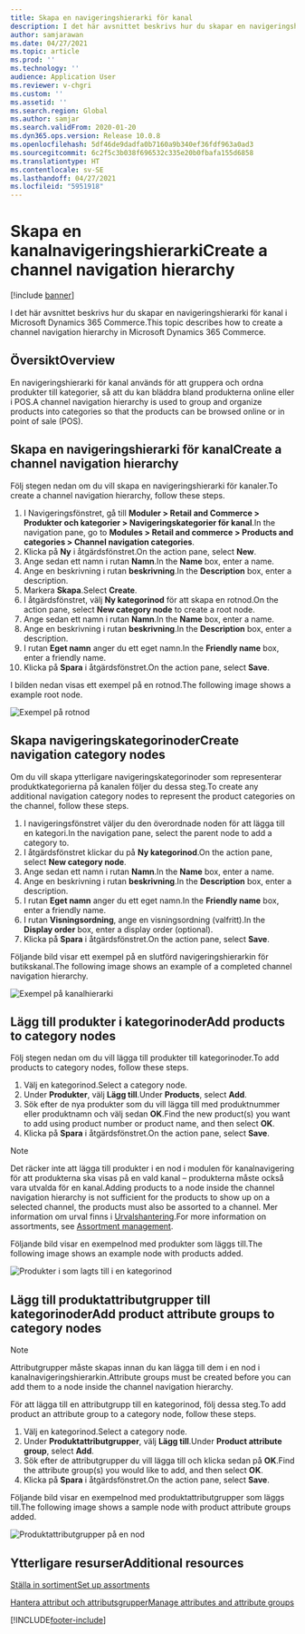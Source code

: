 ```yaml
---
title: Skapa en navigeringshierarki för kanal
description: I det här avsnittet beskrivs hur du skapar en navigeringshierarki för kanal i Microsoft Dynamics 365 Commerce.
author: samjarawan
ms.date: 04/27/2021
ms.topic: article
ms.prod: ''
ms.technology: ''
audience: Application User
ms.reviewer: v-chgri
ms.custom: ''
ms.assetid: ''
ms.search.region: Global
ms.author: samjar
ms.search.validFrom: 2020-01-20
ms.dyn365.ops.version: Release 10.0.8
ms.openlocfilehash: 5df46de9dadfa0b7160a9b340ef36fdf963a0ad3
ms.sourcegitcommit: 6c2f5c3b038f696532c335e20b0fbafa155d6858
ms.translationtype: HT
ms.contentlocale: sv-SE
ms.lasthandoff: 04/27/2021
ms.locfileid: "5951918"
---
```

# <a name="create-a-channel-navigation-hierarchy"></a><span data-ttu-id="0f0fb-103">Skapa en kanalnavigeringshierarki</span><span class="sxs-lookup"><span data-stu-id="0f0fb-103">Create a channel navigation hierarchy</span></span>


[!include [banner](includes/banner.md)]

<span data-ttu-id="0f0fb-104">I det här avsnittet beskrivs hur du skapar en navigeringshierarki för kanal i Microsoft Dynamics 365 Commerce.</span><span class="sxs-lookup"><span data-stu-id="0f0fb-104">This topic describes how to create a channel navigation hierarchy in Microsoft Dynamics 365 Commerce.</span></span>

## <a name="overview"></a><span data-ttu-id="0f0fb-105">Översikt</span><span class="sxs-lookup"><span data-stu-id="0f0fb-105">Overview</span></span>

<span data-ttu-id="0f0fb-106">En navigeringshierarki för kanal används för att gruppera och ordna produkter till kategorier, så att du kan bläddra bland produkterna online eller i POS.</span><span class="sxs-lookup"><span data-stu-id="0f0fb-106">A channel navigation hierarchy is used to group and organize products into categories so that the products can be browsed online or in point of sale (POS).</span></span>

## <a name="create-a-channel-navigation-hierarchy"></a><span data-ttu-id="0f0fb-107">Skapa en navigeringshierarki för kanal</span><span class="sxs-lookup"><span data-stu-id="0f0fb-107">Create a channel navigation hierarchy</span></span>

<span data-ttu-id="0f0fb-108">Följ stegen nedan om du vill skapa en navigeringshierarki för kanaler.</span><span class="sxs-lookup"><span data-stu-id="0f0fb-108">To create a channel navigation hierarchy, follow these steps.</span></span>

1. <span data-ttu-id="0f0fb-109">I Navigeringsfönstret, gå till **Moduler \> Retail and Commerce \> Produkter och kategorier \> Navigeringskategorier för kanal**.</span><span class="sxs-lookup"><span data-stu-id="0f0fb-109">In the navigation pane, go to **Modules \> Retail and commerce \> Products and categories \> Channel navigation categories**.</span></span>
1. <span data-ttu-id="0f0fb-110">Klicka på **Ny** i åtgärdsfönstret.</span><span class="sxs-lookup"><span data-stu-id="0f0fb-110">On the action pane, select **New**.</span></span>
1. <span data-ttu-id="0f0fb-111">Ange sedan ett namn i rutan **Namn**.</span><span class="sxs-lookup"><span data-stu-id="0f0fb-111">In the **Name** box, enter a name.</span></span>
1. <span data-ttu-id="0f0fb-112">Ange en beskrivning i rutan **beskrivning**.</span><span class="sxs-lookup"><span data-stu-id="0f0fb-112">In the **Description** box, enter a description.</span></span>
1. <span data-ttu-id="0f0fb-113">Markera **Skapa**.</span><span class="sxs-lookup"><span data-stu-id="0f0fb-113">Select **Create**.</span></span>
1. <span data-ttu-id="0f0fb-114">I åtgärdsfönstret, välj **Ny kategorinod** för att skapa en rotnod.</span><span class="sxs-lookup"><span data-stu-id="0f0fb-114">On the action pane, select **New category node** to create a root node.</span></span>
1. <span data-ttu-id="0f0fb-115">Ange sedan ett namn i rutan **Namn**.</span><span class="sxs-lookup"><span data-stu-id="0f0fb-115">In the **Name** box, enter a name.</span></span>
1. <span data-ttu-id="0f0fb-116">Ange en beskrivning i rutan **beskrivning**.</span><span class="sxs-lookup"><span data-stu-id="0f0fb-116">In the **Description** box, enter a description.</span></span>
1. <span data-ttu-id="0f0fb-117">I rutan **Eget namn** anger du ett eget namn.</span><span class="sxs-lookup"><span data-stu-id="0f0fb-117">In the **Friendly name** box, enter a friendly name.</span></span>
1. <span data-ttu-id="0f0fb-118">Klicka på **Spara** i åtgärdsfönstret.</span><span class="sxs-lookup"><span data-stu-id="0f0fb-118">On the action pane, select **Save**.</span></span>

<span data-ttu-id="0f0fb-119">I bilden nedan visas ett exempel på en rotnod.</span><span class="sxs-lookup"><span data-stu-id="0f0fb-119">The following image shows a example root node.</span></span>

![Exempel på rotnod](media/create-channel-hierarchy-1.png)

## <a name="create-navigation-category-nodes"></a><span data-ttu-id="0f0fb-121">Skapa navigeringskategorinoder</span><span class="sxs-lookup"><span data-stu-id="0f0fb-121">Create navigation category nodes</span></span>

<span data-ttu-id="0f0fb-122">Om du vill skapa ytterligare navigeringskategorinoder som representerar produktkategorierna på kanalen följer du dessa steg.</span><span class="sxs-lookup"><span data-stu-id="0f0fb-122">To create any additional navigation category nodes to represent the product categories on the channel, follow these steps.</span></span>

1. <span data-ttu-id="0f0fb-123">I navigeringsfönstret väljer du den överordnade noden för att lägga till en kategori.</span><span class="sxs-lookup"><span data-stu-id="0f0fb-123">In the navigation pane, select the parent node to add a category to.</span></span>
1. <span data-ttu-id="0f0fb-124">I åtgärdsfönstret klickar du på **Ny kategorinod**.</span><span class="sxs-lookup"><span data-stu-id="0f0fb-124">On the action pane, select **New category node**.</span></span>
1. <span data-ttu-id="0f0fb-125">Ange sedan ett namn i rutan **Namn**.</span><span class="sxs-lookup"><span data-stu-id="0f0fb-125">In the **Name** box, enter a name.</span></span>
1. <span data-ttu-id="0f0fb-126">Ange en beskrivning i rutan **beskrivning**.</span><span class="sxs-lookup"><span data-stu-id="0f0fb-126">In the **Description** box, enter a description.</span></span>
1. <span data-ttu-id="0f0fb-127">I rutan **Eget namn** anger du ett eget namn.</span><span class="sxs-lookup"><span data-stu-id="0f0fb-127">In the **Friendly name** box, enter a friendly name.</span></span>
1. <span data-ttu-id="0f0fb-128">I rutan **Visningsordning**, ange en visningsordning (valfritt).</span><span class="sxs-lookup"><span data-stu-id="0f0fb-128">In the **Display order** box, enter a display order (optional).</span></span>
1. <span data-ttu-id="0f0fb-129">Klicka på **Spara** i åtgärdsfönstret.</span><span class="sxs-lookup"><span data-stu-id="0f0fb-129">On the action pane, select **Save**.</span></span>

<span data-ttu-id="0f0fb-130">Följande bild visar ett exempel på en slutförd navigeringshierarkin för butikskanal.</span><span class="sxs-lookup"><span data-stu-id="0f0fb-130">The following image shows an example of a completed channel navigation hierarchy.</span></span>

![Exempel på kanalhierarki](media/create-channel-hierarchy-2.png)

## <a name="add-products-to-category-nodes"></a><span data-ttu-id="0f0fb-132">Lägg till produkter i kategorinoder</span><span class="sxs-lookup"><span data-stu-id="0f0fb-132">Add products to category nodes</span></span>

<span data-ttu-id="0f0fb-133">Följ stegen nedan om du vill lägga till produkter till kategorinoder.</span><span class="sxs-lookup"><span data-stu-id="0f0fb-133">To add products to category nodes, follow these steps.</span></span>

1. <span data-ttu-id="0f0fb-134">Välj en kategorinod.</span><span class="sxs-lookup"><span data-stu-id="0f0fb-134">Select a category node.</span></span>
1. <span data-ttu-id="0f0fb-135">Under **Produkter**, välj **Lägg till**.</span><span class="sxs-lookup"><span data-stu-id="0f0fb-135">Under **Products**, select **Add**.</span></span>
1. <span data-ttu-id="0f0fb-136">Sök efter de nya produkter som du vill lägga till med produktnummer eller produktnamn och välj sedan **OK**.</span><span class="sxs-lookup"><span data-stu-id="0f0fb-136">Find the new product(s) you want to add using product number or product name, and then select **OK**.</span></span>
1. <span data-ttu-id="0f0fb-137">Klicka på **Spara** i åtgärdsfönstret.</span><span class="sxs-lookup"><span data-stu-id="0f0fb-137">On the action pane, select **Save**.</span></span>

> [!NOTE]
> <span data-ttu-id="0f0fb-138">Det räcker inte att lägga till produkter i en nod i modulen för kanalnavigering för att produkterna ska visas på en vald kanal – produkterna måste också vara utvalda för en kanal.</span><span class="sxs-lookup"><span data-stu-id="0f0fb-138">Adding products to a node inside the channel navigation hierarchy is not sufficient for the products to show up on a selected channel, the products must also be assorted to a channel.</span></span> <span data-ttu-id="0f0fb-139">Mer information om urval finns i [Urvalshantering](assortments.md).</span><span class="sxs-lookup"><span data-stu-id="0f0fb-139">For more information on assortments, see [Assortment management](assortments.md).</span></span>

<span data-ttu-id="0f0fb-140">Följande bild visar en exempelnod med produkter som läggs till.</span><span class="sxs-lookup"><span data-stu-id="0f0fb-140">The following image shows an example node with products added.</span></span>

![Produkter i som lagts till i en kategorinod](media/create-channel-hierarchy-3.png)

## <a name="add-product-attribute-groups-to-category-nodes"></a><span data-ttu-id="0f0fb-142">Lägg till produktattributgrupper till kategorinoder</span><span class="sxs-lookup"><span data-stu-id="0f0fb-142">Add product attribute groups to category nodes</span></span>

> [!NOTE]
> <span data-ttu-id="0f0fb-143">Attributgrupper måste skapas innan du kan lägga till dem i en nod i kanalnavigeringshierarkin.</span><span class="sxs-lookup"><span data-stu-id="0f0fb-143">Attribute groups must be created before you can add them to a node inside the channel navigation hierarchy.</span></span>

<span data-ttu-id="0f0fb-144">För att lägga till en attributgrupp till en kategorinod, följ dessa steg.</span><span class="sxs-lookup"><span data-stu-id="0f0fb-144">To add product an attribute group to a category node, follow these steps.</span></span>

1. <span data-ttu-id="0f0fb-145">Välj en kategorinod.</span><span class="sxs-lookup"><span data-stu-id="0f0fb-145">Select a category node.</span></span>
1. <span data-ttu-id="0f0fb-146">Under **Produktattributgrupper**, välj **Lägg till**.</span><span class="sxs-lookup"><span data-stu-id="0f0fb-146">Under **Product attribute group**, select **Add**.</span></span>
1. <span data-ttu-id="0f0fb-147">Sök efter de attributgrupper du vill lägga till och klicka sedan på **OK**.</span><span class="sxs-lookup"><span data-stu-id="0f0fb-147">Find the attribute group(s) you would like to add, and then select **OK**.</span></span>
1. <span data-ttu-id="0f0fb-148">Klicka på **Spara** i åtgärdsfönstret.</span><span class="sxs-lookup"><span data-stu-id="0f0fb-148">On the action pane, select **Save**.</span></span>

<span data-ttu-id="0f0fb-149">Följande bild visar en exempelnod med produktattributgrupper som läggs till.</span><span class="sxs-lookup"><span data-stu-id="0f0fb-149">The following image shows a sample node with product attribute groups added.</span></span>

![Produktattributgrupper på en nod](media/create-channel-hierarchy-4.png)

## <a name="additional-resources"></a><span data-ttu-id="0f0fb-151">Ytterligare resurser</span><span class="sxs-lookup"><span data-stu-id="0f0fb-151">Additional resources</span></span>

[<span data-ttu-id="0f0fb-152">Ställa in sortiment</span><span class="sxs-lookup"><span data-stu-id="0f0fb-152">Set up assortments</span></span>](set-up-assortments.md)

[<span data-ttu-id="0f0fb-153">Hantera attribut och attributsgrupper</span><span class="sxs-lookup"><span data-stu-id="0f0fb-153">Manage attributes and attribute groups</span></span>](attribute-attributegroups-lifecycle.md)


[!INCLUDE[footer-include](../includes/footer-banner.md)]
